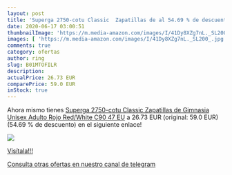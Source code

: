 ```yaml
---
layout: post
title: 'Superga 2750-cotu Classic  Zapatillas de al 54.69 % de descuento'
date: 2020-06-17 03:00:51
thumbnailImage: 'https://m.media-amazon.com/images/I/41Dy8XZg7nL._SL200_.jpg'
images: [ 'https://m.media-amazon.com/images/I/41Dy8XZg7nL._SL200_.jpg' ]
comments: true
category: ofertas
author: ring
slug: B01MTOFILR
description:
actualPrice: 26.73 EUR
comparePrice: 59.0 EUR
inStock: true
---
```


Ahora mismo tienes [Superga 2750-cotu Classic  Zapatillas de Gimnasia Unisex Adulto  Rojo  Red/White C90   47 EU](https://www.amazon.com/dp/B01MTOFILR/?tag=redken08-20) a 26.73 EUR (original: 59.0 EUR) (54.69 %  de descuento) en el siguiente enlace!

[![](https://m.media-amazon.com/images/I/41Dy8XZg7nL._SL200_.jpg)](https://www.amazon.com/dp/B01MTOFILR/?tag=redken08-20)

[Visítala!!!](https://www.amazon.com/dp/B01MTOFILR/?tag=redken08-20)

[Consulta otras ofertas en nuestro canal de telegram](https://t.me/s/ofertas25)
